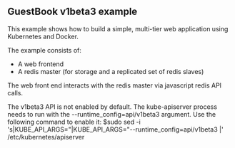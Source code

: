 ## GuestBook v1beta3 example

This example shows how to build a simple, multi-tier web application using Kubernetes and Docker.

The example consists of:
- A web frontend
- A redis master (for storage and a replicated set of redis slaves)

The web front end interacts with the redis master via javascript redis API calls.

The v1beta3 API is not enabled by default. The kube-apiserver process needs to run with the --runtime_config=api/v1beta3 argument. Use the following command to enable it:
$sudo sed -i 's|KUBE_API_ARGS="|KUBE_API_ARGS="--runtime_config=api/v1beta3 |' /etc/kubernetes/apiserver



